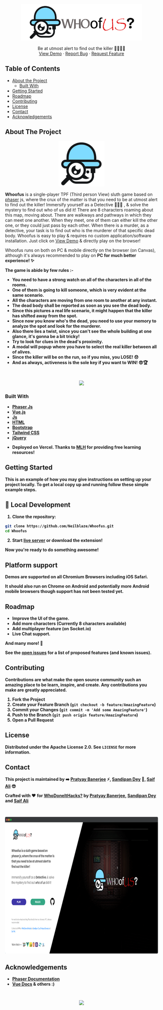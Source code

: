 <br />
<p align="center">
  <a href="https://whoof.us">
    <img src="https://raw.githubusercontent.com/Neilblaze/Whoofus/main/images/icons/whoofus-l.png" width="400px" alt="Whoofus" >
  </a>

  <p align="center">
    Be at utmost alert to find out the killer 🔎💀🕵️‍♂️
    <br />
    <a href="https://whoof.us">View Demo</a>
    ·
    <a href="https://github.com/Neilblaze/Whoofus/issues/new/choose">Report Bug</a>
    ·
    <a href="https://github.com/Neilblaze/Whoofus/issues">Request Feature</a>
  </p>
</p>



<!-- TABLE OF CONTENTS -->
## Table of Contents

* [About the Project](#about-the-project)
  * [Built With](#built-with)
* [Getting Started](#getting-started)
* [Roadmap](#roadmap)
* [Contributing](#contributing)
* [License](#license)
* [Contact](#contact)
* [Acknowledgements](#acknowledgements)



<!-- ABOUT THE PROJECT -->
## About The Project

<p align="center">
  <a href="https://whoof.us">
    <img src="https://raw.githubusercontent.com/Neilblaze/Whoofus/main/images/icons/favicon.png" width="150px" height="150px" alt="Whoofus" >
  </a>

<b>Whoofus</b> is a single-player TPF (Third person View) sluth game based on [phaser](https://phaser.io) js, where the crux of the matter is that you need to be at utmost alert to find out the killer! Immersify yourself as a Detective 🕵️‍♂️🔎 , & solve the mystery to find out who of us did it! There are 8 characters roaming about this map, moving about. There are walkways and pathways in which they can meet one another. When they meet, one of them can either kill the other one, or they could just pass by each other. When there is a murder, as a detective, your task is to find out who is the murderer of that specific dead body. Whoofus is easy to play & requires no custom application/software installation. Just click on [View Demo](https://whoof.us) & directly play on the browser! 



Whoofus runs on both on PC & mobile directly on the browser (on Canvas), although it's always recommended to play on <b>PC<b> for much better experience! ✨

The game is abide by few rules :-

- You need to have a strong watch on all of the characters in all of the rooms.
- One of them is going to kill someone, which is very evident at the same scenario.
- All the characters are moving from one room to another at any instant.
- The dead body shall be reported as soon as you see the dead body.  
- Since this pictures a real life scenario, it might happen that the killer has shifted away from the spot.
- Since now you know who's the dead, you need to use your memory to analyze the spot and look for the murderer.
- Also there lies a twist, since you can't see the whole building at one glance, it's gonna be a bit tricky!
- Try to look for clues in the dead's proximity.
- A modal will popup where you have to select the real killer between all of alives.
- Since the killer will be on the run, so if you miss, you <b>LOSE</b>! 😞
- And as always, activeness is the sole key if you want to <b>WIN</b>! 😎🏆

<br />
<p align="center">
  <a href="whoof.us">
    <img src="https://github.com/Neilblaze/Whoofus/blob/main/images/bg01.gif" >
  </a>
</p>

### Built With

* [Phaser Js](https://phaser.io/)
* [Vue.js](https://vuejs.org/)
* [Js](https://developer.mozilla.org/en-US/docs/Learn/Getting_started_with_the_web/JavaScript_basics)
* [HTML](https://www.w3schools.com/html/)
* [Bootstrap](https://getbootstrap.com/)
* [Tailwind CSS](https://tailwindcss.com/)
* [jQuery](https://jquery.com/)

- Deployed on Vercel. Thanks to [MLH](https://mlh.io/) for providing free learning resources!

<!-- GETTING STARTED -->
## Getting Started

This is an example of how you may give instructions on setting up your project locally.
To get a local copy up and running follow these simple example steps.

<!-- LOCAL DEVELOPMENT -->
## :rocket: Local Development

1. Clone the repository:

```bash
git clone https://github.com/Neilblaze/Whoofus.git
cd Whoofus
```

2. Start [live server](https://stackoverflow.com/questions/43807041/live-reload-refresh-solution-for-html-css-in-2017) or download the extension!

Now you're ready to do something awesome!

## Platform support

Demos are supported on all Chromium Browsers including iOS Safari.

It should also run on Chrome on Android and potentially more Android mobile browsers though support has not been tested yet.


<!-- ROADMAP -->

## Roadmap

- Improve the UI of the game.
- Add more characters (Currently 8 characters available)
- Add multiplayer feature (on Socket.io)
- Live Chat support.

And many more! 🌟


See the [open issues](https://github.com/Neilblaze/Whoofus/issues) for a list of proposed features (and known issues).



<!-- CONTRIBUTING -->
## Contributing

Contributions are what make the open source community such an amazing place to be learn, inspire, and create. Any contributions you make are **greatly appreciated**.

1. Fork the Project
2. Create your Feature Branch (`git checkout -b feature/AmazingFeature`)
3. Commit your Changes (`git commit -m 'Add some AmazingFeature'`)
4. Push to the Branch (`git push origin feature/AmazingFeature`)
5. Open a Pull Request


<!-- LICENSE -->
## License

Distributed under the Apache License 2.0. See `LICENSE` for more information.


<!-- CONTACT -->
## Contact

This project is maintained by ➡️ [Pratyay Banerjee](https://github.com/Neilblaze) ⚡, [Sandipan Dey](https://github.com/sandipndev) 🍕, [Saif Ali](https://github.com/fias786) 😎

Crafted with ♥ for [WhoDoneItHacks?](https://whodoneithacks.devpost.com/) by [Pratyay Banerjee](https://github.com/neilblaze), [Sandipan Dey](https://github.com/sandipndev) and [Saif Ali](https://github.com/fias786)

<br />
<p align="center">
  <a href="https://bit.ly/3ggWEFt">
    <img src="https://raw.githubusercontent.com/Neilblaze/Whoofus/main/images/demox.png" width="800px" height="450px" alt="Whoofus" >
  </a>

<!-- ACKNOWLEDGEMENT -->
## Acknowledgements

- [Phaser Documentation](http://phaser.io/docs)
- [Vue Docs](https://vuejs.org/v2/guide/)
& others :)

<br />
<p align="center">
  <a href="https://vercel.com">
    <img src="https://raw.githubusercontent.com/Neilblaze/Anyxz/c805c8727a84c4fd1aba8d3a52d30412acaa9524/assets/powered-by-vercel.svg" >
  </a>
</p>

